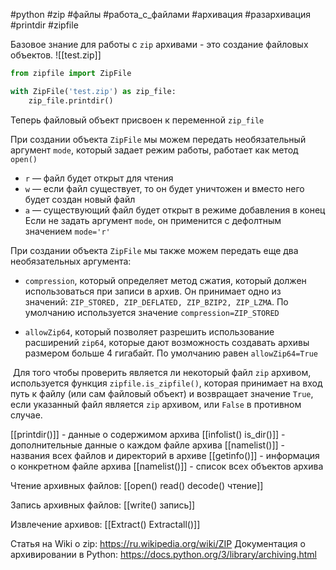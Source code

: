 #python #zip #файлы #работа_с_файлами #архивация #разархивация #printdir #zipfile


Базовое знание для работы с `zip` архивами  - это создание файловых объектов.
![[test.zip]]
```python
from zipfile import ZipFile

with ZipFile('test.zip') as zip_file:
    zip_file.printdir()
```
Теперь файловый объект присвоен к переменной `zip_file`

При создании объекта `ZipFile` мы можем передать необязательный аргумент `mode`, который задает режим работы, работает как метод `open()`
- `r` — файл будет открыт для чтения
- `w` — если файл существует, то он будет уничтожен и вместо него будет создан новый файл
- `a` — существующий файл будет открыт в режиме добавления в конец
Если не задать аргумент `mode`, он применится с дефолтным значением `mode='r'` 

При создании объекта `ZipFile` мы также можем передать еще два необязательных аргумента:

- `compression`, который определяет метод сжатия, который должен использоваться при записи в архив. Он принимает одно из значений: `ZIP_STORED, ZIP_DEFLATED, ZIP_BZIP2, ZIP_LZMA`. По умолчанию используется значение `compression=ZIP_STORED`

- `allowZip64`, который позволяет разрешить использование расширений `zip64`, которые дают возможность создавать архивы размером больше 4 гигабайт. По умолчанию равен `allowZip64=True`

 Для того чтобы проверить является ли некоторый файл `zip` архивом, используется функция `zipfile.is_zipfile()`, которая принимает на вход путь к файлу (или сам файловый объект) и возвращает значение `True`, если указанный файл является `zip` архивом, или `False` в противном случае.


[[printdir()]] - данные о содержимом архива
[[infolist() is_dir()]] - дополнительные данные о каждом файле архива
[[namelist()]] - названия всех файлов и директорий в архиве
[[getinfo()]]  - информация о конкретном файле архива
[[namelist()]] - список всех объектов архива

Чтение архивных файлов:
[[open() read() decode() чтение]]

Запись архивных файлов:
[[write() запись]]

Извлечение архивов:
[[Extract() Extractall()]]



Статья на Wiki о zip:
https://ru.wikipedia.org/wiki/ZIP
Документация о архивировании в Python:
https://docs.python.org/3/library/archiving.html